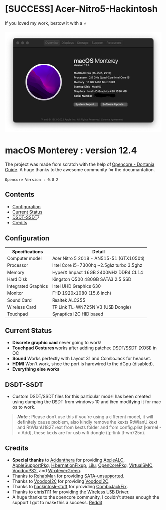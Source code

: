 # [SUCCESS] Acer-Nitro5-Hackintosh

If you loved my work, bestow it with a ⭐

[![Preview](snap.png)](https://github.com/afkniladri/Acer-Nitro5-Hackintosh-OC/)

# macOS Monterey : version 12.4

The project was made from scratch with the help of [Opencore - Dortania Guide](https://dortania.github.io/OpenCore-Install-Guide/). A huge thanks to the awesome community for the documantation.

`Opencore Version : 0.8.2` 

## Contents

- [Configuration](#configuration)
- [Current Status](#current-status)
- [DSDT-SSDT](#dsdt-ssdt)7
- [Credits](#credits)

## Configuration

| Specifications | Detail                                                  |
| ------------------- | ------------------------------------------- |
| Computer model      | Acer Nitro 5 2018 - AN515-51 (GTX1050ti)   |
| Processor           | Intel Core i5-7300hq ~2.5ghz turbo 3.5ghz  |
| Memory              | HyperX Impact 16GB 2400MHz DDR4 CL14            |
| Hard Disk           | Kingston Q500 480GB SATA3 2.5 SSD          |
| Integrated Graphics | Intel UHD Graphics 630                     |
| Monitor             | FHD 1920x1080 (15.6 inch)     |
| Sound Card          | Realtek ALC255                             |
| Wireless Card       | TP Link TL-WN725N V3 (USB Dongle)|
| Touchpad            | Synaptics I2C HID based                              |

## Current Status
- **Discrete graphic card** never going to work!
- **Touchpad Gestures** works after adding patched DSDT/SSDT (XOSI) in OC
- **Sound** Works perfectly with Layout 31 and ComboJack for headset.
- **HDMI** Won't work, since the port is hardwired to the dGpu (disabled).
- **Everything else works** 

## DSDT-SSDT
- Custom DSDT/SSDT files for this particular model has been created using dumping the DSDT from windows 10 and then modifying it for mac os to work.

> ***Note*** : Please don't use this if you're using a different model, it will definitely cause problem, also kindly remove the kexts RtWlanU.kext and RtWlanU1827.kext from kexts folder and from config.plist [kernel -> Add], these kexts are for usb wifi dongle (tp-link tl-wn725n).

## Credits

- **Special thanks** to [Acidanthera](https://github.com/acidanthera) for providing [AppleALC](https://github.com/acidanthera/AppleALC), [AppleSupportPkg](https://github.com/acidanthera/AppleSupportPkg), [HibernationFixup](https://github.com/acidanthera/HibernationFixup), [Lilu](https://github.com/acidanthera/Lilu), [OpenCorePkg](https://github.com/acidanthera/OpenCorePkg), [VirtualSMC](https://github.com/acidanthera/VirtualSMC), [VoodooPS2](https://github.com/acidanthera/VoodooPS2), and [WhateverGreen](https://github.com/acidanthera/WhateverGreen).
- Thanks to [RehabMan](https://github.com/RehabMan) for providing [SATA-unsupported](https://github.com/RehabMan/hack-tools/tree/master/kexts/SATA-unsupported.kext).
- Thanks to [VoodooI2C](https://github.com/VoodooI2C) for providing [VoodooI2C](https://github.com/VoodooI2C/VoodooI2C).
- Thanks to [hackintosh-stuff](https://github.com/hackintosh-stuff) for providing [ComboJackFix](https://github.com/hackintosh-stuff/ComboJack).
- Thanks to [chris1111](https://github.com/chris1111) for providing the [Wireless USB Driver](https://github.com/chris1111/Wireless-USB-Big-Sur-Adapter).
- A huge thanks to the opencore community, I couldn't stress enough the support I got to make this a success. [Reddit](https://www.reddit.com/r/hackintosh/)
